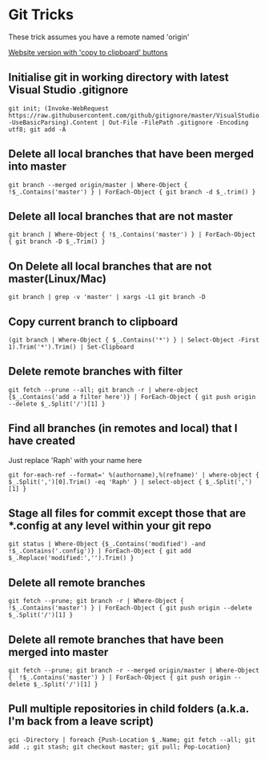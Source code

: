 # Git Tricks
These trick assumes you have a remote named 'origin'

[Website version with 'copy to clipboard' buttons](https://gittricks.raph.ws/)

## Initialise git in working directory with latest Visual Studio .gitignore

    git init; (Invoke-WebRequest https://raw.githubusercontent.com/github/gitignore/master/VisualStudio.gitignore -UseBasicParsing).Content | Out-File -FilePath .gitignore -Encoding utf8; git add -A

## Delete all local branches that have been merged into master

    git branch --merged origin/master | Where-Object {  !$_.Contains('master') } | ForEach-Object { git branch -d $_.trim() }

## Delete all local branches that are not master

    git branch | Where-Object { !$_.Contains('master') } | ForEach-Object { git branch -D $_.Trim() }

## On Delete all local branches that are not master(Linux/Mac)

    git branch | grep -v 'master' | xargs -L1 git branch -D

## Copy current branch to clipboard

    (git branch | Where-Object { $_.Contains('*') } | Select-Object -First 1).Trim('*').Trim() | Set-Clipboard

## Delete remote branches with filter

    git fetch --prune --all; git branch -r | where-object {$_.Contains('add a filter here')} | ForEach-Object { git push origin --delete $_.Split('/')[1] }

## Find all branches (in remotes and local) that I have created

Just replace 'Raph' with your name here

    git for-each-ref --format=' %(authorname),%(refname)' | where-object { $_.Split(',')[0].Trim() -eq 'Raph' } | select-object { $_.Split(',')[1] }

## Stage all files for commit except those that are *.config at any level within your git repo

    git status | Where-Object {$_.Contains('modified') -and !$_.Contains('.config')} | ForEach-Object { git add $_.Replace('modified:','').Trim() }

## Delete all remote branches

    git fetch --prune; git branch -r | Where-Object {  !$_.Contains('master') } | ForEach-Object { git push origin --delete $_.Split('/')[1] }

## Delete all remote branches that have been merged into master

    git fetch --prune; git branch -r --merged origin/master | Where-Object {  !$_.Contains('master') } | ForEach-Object { git push origin --delete $_.Split('/')[1] }
    
## Pull multiple repositories in child folders (a.k.a. I'm back from a leave script)

    gci -Directory | foreach {Push-Location $_.Name; git fetch --all; git add .; git stash; git checkout master; git pull; Pop-Location} 
